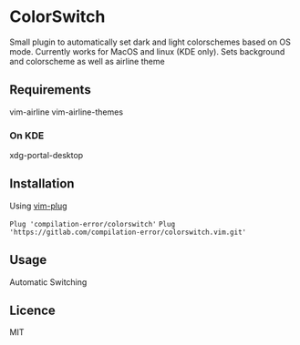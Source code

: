# ColorSwitch

Small plugin to automatically set dark and light colorschemes based on OS mode.
Currently works for MacOS and linux (KDE only). Sets background and colorscheme as well as airline theme

## Requirements
vim-airline
vim-airline-themes

### On KDE
xdg-portal-desktop

## Installation
Using [vim-plug](https://github.com/junegunn/vim-plug)

`Plug 'compilation-error/colorswitch'`
`Plug 'https://gitlab.com/compilation-error/colorswitch.vim.git'`

## Usage
Automatic Switching

## Licence
MIT
